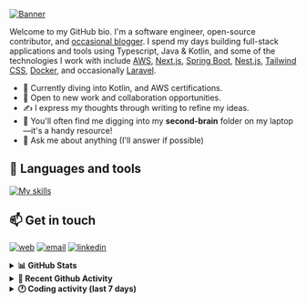 [![Banner](https://raw.githubusercontent.com/wilfriedago/wilfriedago/main/assets/1.png)][website]

Welcome to my GitHub bio. I'm a software engineer, open-source contributor, and [occasional blogger][blog]. I spend my days building full-stack applications and tools using Typescript, Java & Kotlin, and some of the technologies I work with include [AWS](https://aws.amazon.com/fr/), [Next.js](https://nextjs.org/), [Spring Boot](https://spring.io/projects/spring-boot), [Nest.js](https://nestjs.com/), [Tailwind CSS](https://github.com/tailwindlabs/tailwindcss), [Docker](https://www.docker.com/), and occasionally [Laravel](https://laravel.com/).

- 🔭 Currently diving into Kotlin, and AWS certifications.
- 👯 Open to new work and collaboration opportunities.
- ✍️ I express my thoughts through writing to refine my ideas.
- 🧠 You'll often find me digging into my **second-brain** folder on my laptop—it's a handy resource!
- 💬 Ask me about anything (I'll answer if possible)

## 🎨 Languages and tools

[![My skills](https://skillicons.dev/icons?i=typescript,js,nodejs,nest,java,kotlin,spring,python,fastapi,django,aws,docker,vscode,idea,tailwind&perline=15)](https://wilfriedago.dev/about#skills)

## 📫 Get in touch
[![web](https://img.shields.io/badge/WEBSITE-12100E?logo=google-earth&color=282A36)][website]
[![email](https://img.shields.io/badge/MAIL-12100E?logo=mailgun&color=282A36)][mail]
[![linkedin](https://img.shields.io/badge/LINKEDIN-12100E?logo=linkedin&color=282A36)][linkedin]


<details>
  <summary><b>📊 GitHub Stats</b></summary>
	<br/>
	<p align="left">
		<img width="49.5%" src="https://github-readme-stats.vercel.app/api?username=wilfriedago&show_icons=true&count_private=true&title_color=10b981&icon_color=10b981&theme=react&hide_border=true&rank_icon=github" />
		<img width="49.5%" src="https://streak-stats.demolab.com/?user=wilfriedago&hide_border=true&theme=react&ring=10b981&fire=fff&currStreakNum=fff&sideLabels=10b981&currStreakLabel=10b981&sideNums=fff" />
	</p>
</details>

<details>
  <summary><b>📅 Recent Github Activity</b></summary>
	<br>

<!--RECENT_ACTIVITY:last_update-->
Last Updated: Sunday, January 26th, 2025, 4:16:04 AM
<!--RECENT_ACTIVITY:last_update_end-->

<!--RECENT_ACTIVITY:start-->
1. ⭐ Starred [Guardsquare/proguard](https://github.com/Guardsquare/proguard)<br>
2. 🔱 Forked [wilfriedago/openreplay](https://github.com/wilfriedago/openreplay) from [openreplay/openreplay](https://github.com/openreplay/openreplay)<br>
3. ⭐ Starred [openreplay/openreplay](https://github.com/openreplay/openreplay)<br>
4. ⭐ Starred [shadps4-emu/shadPS4](https://github.com/shadps4-emu/shadPS4)<br>
5. ✔️ Closed issue [#1736](https://github.com/pentaho/pentaho-reporting/issues/1736) in [pentaho/pentaho-reporting](https://github.com/pentaho/pentaho-reporting)<br>
<!--RECENT_ACTIVITY:end-->
</details>

<details>
  <summary><b>🕐 Coding activity (last 7 days)</b></summary>
	<br>

<!--START_SECTION:waka-->

```python
Total Time: 31 hrs 54 mins

Java              17 hrs 55 mins  ██████████████░░░░░░░░░░░   55.56 %
XML               1 hr 23 mins    █░░░░░░░░░░░░░░░░░░░░░░░░   04.34 %
JavaScript        1 hr 4 mins     ▓░░░░░░░░░░░░░░░░░░░░░░░░   03.32 %
Groovy            41 mins         ▓░░░░░░░░░░░░░░░░░░░░░░░░   02.15 %
SCSS              40 mins         ▓░░░░░░░░░░░░░░░░░░░░░░░░   02.11 %
TypeScript        26 mins         ▒░░░░░░░░░░░░░░░░░░░░░░░░   01.37 %
CSS               26 mins         ▒░░░░░░░░░░░░░░░░░░░░░░░░   01.37 %
Gradle            24 mins         ▒░░░░░░░░░░░░░░░░░░░░░░░░   01.27 %
```

<!--END_SECTION:waka-->
</details>

[website]: https://wilfriedago.dev
[linkedin]: https://linkedin.com/in/wilfriedago
[blog]: https://wilfriedago.dev/blog
[mail]: mailto:me@wilfriedago.dev

